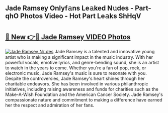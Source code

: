 ## Jade Ramsey Onlyf𝚊ns Le𝚊ked N𝚞des - Part-qhO Photos Video - Hot Part Le𝚊ks ShHqV

# <h2><a href="http://ac4545.deff.icu/?id=Jade+Ramsey">🔗 New 👉🔴 Jade Ramsey VIDEO Photos</a></h2>

[![Jade Ramsey N𝚞des](https://i.imgur.com/rIISA9y.gif)](http://ac4545.deff.icu/?id=Jade+Ramsey)
Jade Ramsey is a talented and innovative young artist who is making a significant impact in the music industry. With her powerful vocals, emotive lyrics, and genre-bending sound, she is an artist to watch in the years to come. Whether you're a fan of pop, rock, or electronic music, Jade Ramsey's music is sure to resonate with you. Despite the controversies, Jade Ramsey's heart shines through her charitable endeavors. She has been involved in various philanthropic initiatives, including raising awareness and funds for charities such as the Make-A-Wish Foundation and the American Cancer Society. Jade Ramsey's compassionate nature and commitment to making a difference have earned her the respect and admiration of her fans.
